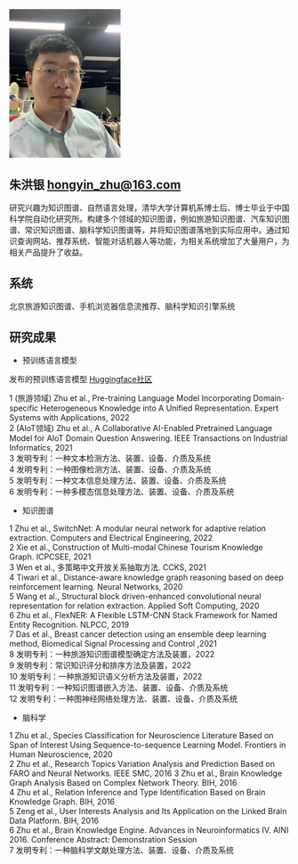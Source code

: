 <img src="pic/me.jpg" width="200" />

## 朱洪银 hongyin_zhu@163.com

研究兴趣为知识图谱、自然语言处理，清华大学计算机系博士后、博士毕业于中国科学院自动化研究所。构建多个领域的知识图谱，例如旅游知识图谱、汽车知识图谱、常识知识图谱、脑科学知识图谱等，并将知识图谱落地到实际应用中。通过知识查询网站、推荐系统、智能对话机器人等功能，为相关系统增加了大量用户，为相关产品提升了收益。

## 系统

北京旅游知识图谱、手机浏览器信息流推荐、脑科学知识引擎系统

## 研究成果

* 预训练语言模型

发布的预训练语言模型 [Huggingface社区](https://huggingface.co/hongyin)

1 (旅游领域) Zhu et al., Pre-training Language Model Incorporating Domain-specific Heterogeneous Knowledge into A Unified Representation. Expert Systems with Applications, 2022  
2 (AIoT领域) Zhu et al., A Collaborative AI-Enabled Pretrained Language Model for AIoT Domain Question Answering. IEEE Transactions on Industrial Informatics, 2021  
3 发明专利：一种文本检测方法、装置、设备、介质及系统  
4 发明专利：一种图像检测方法、装置、设备、介质及系统  
5 发明专利：一种文本信息处理方法、装置、设备、介质及系统  
6 发明专利：一种多模态信息处理方法、装置、设备、介质及系统


* 知识图谱

1 Zhu et al., SwitchNet: A modular neural network for adaptive relation extraction. Computers and Electrical Engineering, 2022  
2 Xie et al., Construction of Multi-modal Chinese Tourism Knowledge Graph. ICPCSEE, 2021  
3 Wen et al., 多策略中文开放关系抽取方法. CCKS, 2021  
4 Tiwari et al., Distance-aware knowledge graph reasoning based on deep reinforcement learning. Neural Networks, 2020  
5 Wang et al., Structural block driven-enhanced convolutional neural representation for relation extraction. Applied Soft Computing, 2020  
6 Zhu et al., FlexNER: A Flexible LSTM-CNN Stack Framework for Named Entity Recognition. NLPCC, 2019  
7 Das et al., Breast cancer detection using an ensemble deep learning method, Biomedical Signal Processing and Control ,2021  
8 发明专利：一种旅游知识图谱模型确定方法及装置，2022  
9 发明专利：常识知识评分和排序方法及装置，2022  
10 发明专利：一种旅游知识语义分析方法及装置，2022  
11 发明专利：一种知识图谱嵌入方法、装置、设备、介质及系统  
12 发明专利：一种图神经网络处理方法、装置、设备、介质及系统  


* 脑科学

1 Zhu et al., Species Classification for Neuroscience Literature Based on Span of Interest Using Sequence-to-sequence Learning Model. Frontiers in Human Neuroscience, 2020  
2 Zhu et al., Research Topics Variation Analysis and Prediction Based on FARO and Neural Networks. IEEE SMC, 2016
3 Zhu et al., Brain Knowledge Graph Analysis Based on Complex Network Theory. BIH, 2016  
4 Zhu et al., Relation Inference and Type Identification Based on Brain Knowledge Graph. BIH, 2016  
5 Zeng et al., User Interests Analysis and Its Application on the Linked Brain Data Platform. BIH, 2016  
6 Zhu et al., Brain Knowledge Engine. Advances in Neuroinformatics IV. AINI 2016. Conference Abstract: Demonstration Session  
7 发明专利：一种脑科学文献处理方法、装置、设备、介质及系统  
